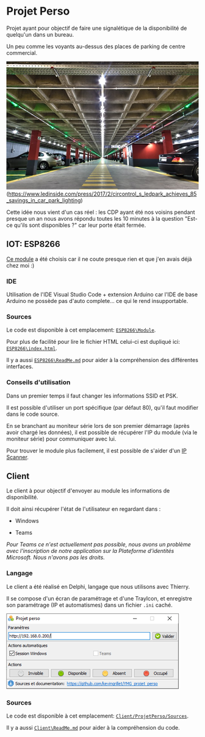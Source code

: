 # Projet Perso

Projet ayant pour objectif de faire une signalétique de la disponibilité de quelqu'un dans un bureau.

Un peu comme les voyants au-dessus des places de parking de centre commercial.

![](https://raw.githubusercontent.com/kevingrillet/YMG_projet_perso/master/Documentation/Parking.jpg)(<https://www.ledinside.com/press/2017/2/circontrol_s_ledpark_achieves_85_savings_in_car_park_lighting>)

Cette idée nous vient d'un cas réel : les CDP ayant été nos voisins pendant presque un an nous avons répondu toutes les 10 minutes à la question "Est-ce qu'ils sont disponibles ?" car leur porte était fermée.

## IOT: ESP8266

[Ce module](<https://www.amazon.fr/gp/product/B0754W6Z2F/>) a été choisis car il ne coute presque rien et que j'en avais déjà chez moi :)

### IDE

Utilisation de l'IDE Visual Studio Code + extension Arduino car l'IDE de base Arduino ne possède pas d'auto complete... ce qui le rend insupportable.

### Sources

Le code est disponible à cet emplacement:  [```ESP8266\Module```](<https://github.com/kevingrillet/YMG_projet_perso/tree/master/ESP8266/module>).

Pour plus de facilité pour lire le fichier HTML celui-ci est dupliqué ici: [```ESP8266\index.html```](<https://github.com/kevingrillet/YMG_projet_perso/blob/master/ESP8266/index.html>).

Il y a aussi [```ESP8266\ReadMe.md```](<https://github.com/kevingrillet/YMG_projet_perso/tree/master/ESP8266/>) pour aider à la compréhension des différentes interfaces.

### Conseils d'utilisation

Dans un premier temps il faut changer les informations SSID et PSK.

Il est possible d'utiliser un port spécifique (par défaut 80), qu'il faut modifier dans le code source.

En se branchant au moniteur série lors de son premier démarrage (après avoir chargé les données), il est possible de récupérer l'IP du module (via le moniteur série) pour communiquer avec lui.

Pour trouver le module plus facilement, il est possible de s'aider d'un [IP Scanner](<https://www.advanced-ip-scanner.com/>).

## Client

Le client à pour objectif d'envoyer au module les informations de disponibilité.

Il doit ainsi récupérer l'état de l'utilisateur en regardant dans :

- Windows

- Teams

_Pour Teams ce n'est actuellement pas possible, nous avons un problème avec l'inscription de notre application sur la Plateforme d’identités Microsoft. Nous n'avons pas les droits._

### Langage

Le client a été réalisé en Delphi, langage que nous utilisons avec Thierry.

Il se compose d'un écran de paramétrage et d'une TrayIcon, et enregistre son paramétrage (IP et automatismes) dans un fichier ```.ini``` caché.

![](https://raw.githubusercontent.com/kevingrillet/YMG_projet_perso/master/Client/R&D/ProjetPerso-Client.png)

### Sources

Le code est disponible à cet emplacement:  [```Client/ProjetPerso/Sources```](<https://github.com/kevingrillet/YMG_projet_perso/tree/master/Client/ProjetPerso/Sources>).

Il y a aussi [```Client\ReadMe.md```](<https://github.com/kevingrillet/YMG_projet_perso/tree/master/Client/>) pour aider à la compréhension du code.
